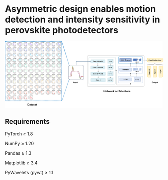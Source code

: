 # Asymmetric design enables motion detection and intensity sensitivity in perovskite photodetectors

![image-20251004160432686](functions\explain.png)

## Requirements

PyTorch ≥ 1.8

NumPy ≥ 1.20

Pandas ≥ 1.3

Matplotlib ≥ 3.4

PyWavelets (pywt) ≥ 1.1